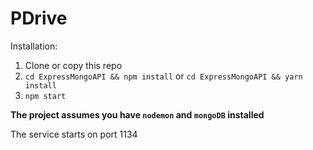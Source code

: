 # PDrive

Installation:

1. Clone or copy this repo
2. `cd ExpressMongoAPI && npm install` or `cd ExpressMongoAPI && yarn install`
3. `npm start`

**The project assumes you have `nodemon` and `mongoDB` installed**

The service starts on port 1134
